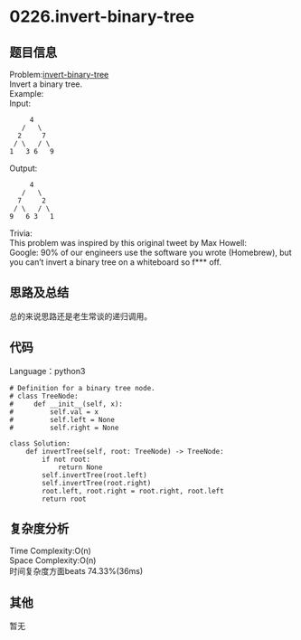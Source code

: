 # 0226.invert-binary-tree  

## 题目信息  
Problem:[invert-binary-tree](https://leetcode.com/problems/invert-binary-tree/)  
Invert a binary tree.  
Example:  
Input:  
```
     4
   /   \
  2     7
 / \   / \
1   3 6   9
```
Output:  
```
     4
   /   \
  7     2
 / \   / \
9   6 3   1
```
Trivia:  
This problem was inspired by this original tweet by Max Howell:  
Google: 90% of our engineers use the software you wrote (Homebrew), but you can’t invert a binary tree on a whiteboard so f*** off.  

## 思路及总结
总的来说思路还是老生常谈的递归调用。   

## 代码
Language：python3  
```
# Definition for a binary tree node.
# class TreeNode:
#     def __init__(self, x):
#         self.val = x
#         self.left = None
#         self.right = None

class Solution:
    def invertTree(self, root: TreeNode) -> TreeNode:
        if not root:
            return None
        self.invertTree(root.left)
        self.invertTree(root.right)
        root.left, root.right = root.right, root.left
        return root
```

## 复杂度分析   
Time Complexity:O(n)  
Space Complexity:O(n)  
时间复杂度方面beats 74.33%(36ms)  

## 其他  
暂无
